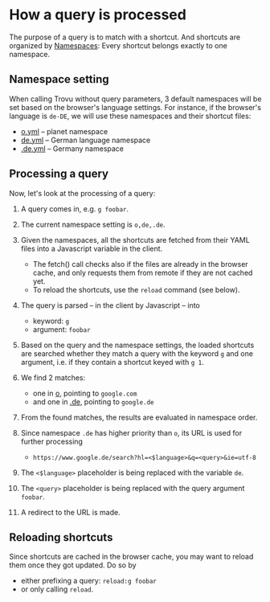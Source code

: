 # How a query is processed

The purpose of a query is to match with a shortcut. And shortcuts are organized by [Namespaces](../shortcuts/namespaces.md): Every shortcut belongs exactly to one namespace.

## Namespace setting

When calling Trovu without query parameters, 3 default namespaces will be set based on the browser's language settings. For instance, if the browser's language is `de-DE`, we will use these namespaces and their shortcut files:

-   [o.yml](https://github.com/trovu/trovu/tree/master/data/shortcuts/o.yml) – planet namespace
-   [de.yml](https://github.com/trovu/trovu/tree/master/data/shortcuts/de.yml) – German language namespace
-   [.de.yml](https://github.com/trovu/trovu/tree/master/data/shortcuts/.de.yml) – Germany namespace

## Processing a query

Now, let's look at the processing of a query:

1. A query comes in, e.g. `g foobar`.
1. The current namespace setting is `o,de,.de`.
1. Given the namespaces, all the shortcuts are fetched from their YAML files into a Javascript variable in the client.

    - The fetch() call checks also if the files are already in the browser cache, and only requests them from remote if they are not cached yet.
    - To reload the shortcuts, use the `reload` command (see below).

1. The query is parsed – in the client by Javascript – into
    - keyword: `g`
    - argument: `foobar`
1. Based on the query and the namespace settings, the loaded shortcuts are searched whether they match a query with the keyword `g` and one argument, i.e. if they contain a shortcut keyed with `g 1`.
1. We find 2 matches:
    - one in [o](https://github.com/trovu/trovu/tree/master/data/shortcuts/o.yml), pointing to `google.com`
    - and one in [.de](https://github.com/trovu/trovu/tree/master/data/shortcuts/.de.yml), pointing to `google.de`
1. From the found matches, the results are evaluated in namespace order.
1. Since namespace `.de` has higher priority than `o`, its URL is used for further processing
    - `https://www.google.de/search?hl=<$language>&q=<query>&ie=utf-8`
1. The `<$language>` placeholder is being replaced with the variable `de`.
1. The `<query>` placeholder is being replaced with the query argument `foobar`.
1. A redirect to the URL is made.

## Reloading shortcuts

Since shortcuts are cached in the browser cache, you may want to reload them once they got updated. Do so by

-   either prefixing a query: `reload:g foobar`
-   or only calling `reload`.
